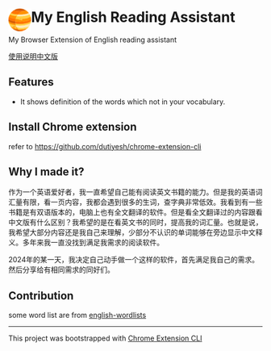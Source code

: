 # <img src="public/icons/icon_48.png" width="45" align="left"> My English Reading Assistant

My Browser Extension of English reading assistant


[使用说明中文版](src/guide.md)

## Features

- It shows definition of the words which not in your vocabulary.


## Install Chrome extension

refer to https://github.com/dutiyesh/chrome-extension-cli

## Why I made it?
作为一个英语爱好者，我一直希望自己能有阅读英文书籍的能力。但是我的英语词汇量有限，看一页内容，我都会遇到很多的生词，查字典非常低效。我看到有一些书籍是有双语版本的，电脑上也有全文翻译的软件。但是看全文翻译过的内容跟看中文版有什么区别？我希望的是在看英文书的同时，提高我的词汇量。也就是说，我希望大部分内容还是我自己来理解，少部分不认识的单词能够在旁边显示中文释义。多年来我一直没找到满足我需求的阅读软件。

2024年的某一天，我决定自己动手做一个这样的软件，首先满足我自己的需求。然后分享给有相同需求的同好们。



## Contribution


some word list are from [english-wordlists](https://github.com/mahavivo/english-wordlists)

---

This project was bootstrapped with [Chrome Extension CLI](https://github.com/dutiyesh/chrome-extension-cli)

